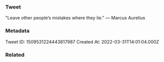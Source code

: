 ### Tweet
"Leave other people’s mistakes where they lie." — Marcus Aurelius

### Metadata
Tweet ID: 1509531224443817987
Created At: 2022-03-31T14:01:04.000Z

### Related

